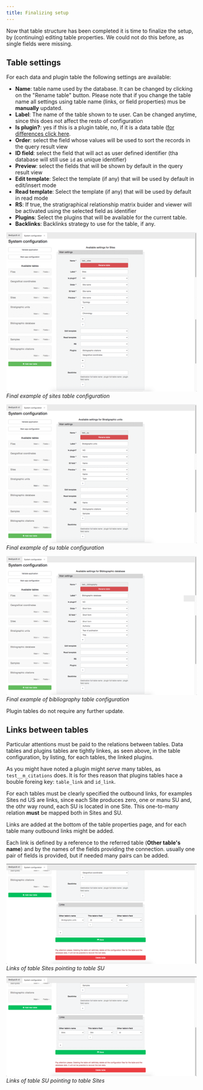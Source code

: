 ```yaml
---
title: Finalizing setup
---
```


Now that table structure has been completed it is time to finalize the setup, 
by (continuing) editing table properties. We could not do this before, as single fields were missing.

## Table settings

For each data and plugin table the following settings are available:

- **Name**: table name used by the database. It can be changed by clicking on 
the "Rename table" button. Please note that if you change the table name all
settings using table name (links, or field properties) mus be **manually** updated.
- **Label**: The name of the table shown to te user. Can be changed anytime, since this
does not affect the resto of configuration
- **Is plugin?**: yes if this is a plugin table, no, if it is a data table ([for differences click here]((design/conventions#data-tables)).
- **Order**: select the field whose values will be used to sort the records in the query result view
- **ID field**: select the field that will act as user defined identifier (tha database will still use `id` as unique identifier)
- **Preview**: select the fields that will be shown by default in the query result view
- **Edit template**: Select the template (if any) that will be used by default in edit/insert mode
- **Read template**: Select the template (if any) that will be used by default in read mode
- **RS**: If true, the stratigraphical relationship matrix buider and viewer will be activated using the selected field as identifier
- **Plugins**: Select the plugins that will be available for the current table.
- **Backlinks**: Backlinks strategy to use for the table, if any.


![screenshot](./../images/setup/sites_tb_cfg.png "Final example of sites table configuration") 
*Final example of sites table configuration*

![screenshot](./../images/setup/su_tb_cfg.png "Final example of su table configuration") 
*Final example of su table configuration*

![screenshot](./../images/setup/bibliography_tb_cfg.png "Final example of bibliography table configuration") 
*Final example of bibliography table configuration*

Plugin tables do not require any further update.

## Links between tables

Particular attentions must be paid to the relations between tables.
Data tables and plugins tables are tightly linkes, as seen above, in the table configuration,
by listing, for each tables, the linked plugins.

As you might have noted a plugin might *serve* many tables, as `test__m_citations` does.
It is for thes reason that plugins tables hace a bouble foreing key: `table_link` and `id_link`.

For each tables must be clearly specified the outbound links, for examples Sites nd US are links,
since each Site produces zero, one or manu SU and, the othr way round, each SU is located in one Site.
This one-to-many relation **must** be mapped both in Sites and SU.

Links are added at the bottom of the table properties page, and for each table many 
outbound links might be added.

Each link is defined by a reference to the referred table (**Other table's name**) and by
the names of the fields providing the connection. usually one pair of fields is provided,
but if needed many pairs can be added.

![screenshot](./../images/setup/link_sites_to_su.png "Links of table Sites pointing to table SU") 
*Links of table Sites pointing to table SU*

![screenshot](./../images/setup/link_su_to_sites.png "Links of table SU pointing to table Sites") 
*Links of table SU pointing to table Sites*


